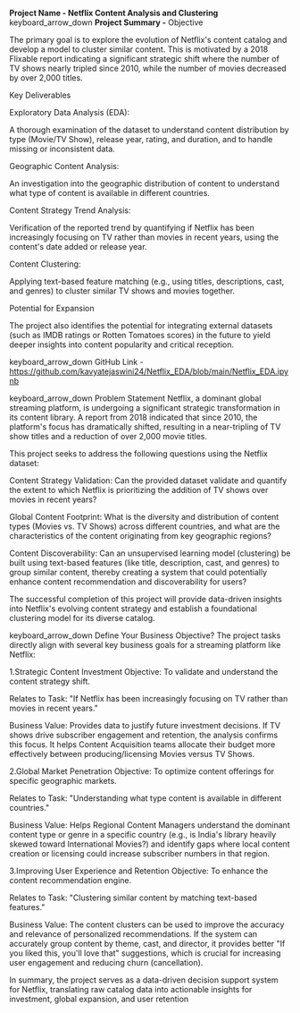 **Project Name - Netflix Content Analysis and Clustering**
keyboard_arrow_down
**Project Summary -**
Objective

The primary goal is to explore the evolution of Netflix's content catalog and develop a model to cluster similar content. This is motivated by a 2018 Flixable report indicating a significant strategic shift where the number of TV shows nearly tripled since 2010, while the number of movies decreased by over 2,000 titles.

Key Deliverables

Exploratory Data Analysis (EDA):

A thorough examination of the dataset to understand content distribution by type (Movie/TV Show), release year, rating, and duration, and to handle missing or inconsistent data.

Geographic Content Analysis:

An investigation into the geographic distribution of content to understand what type of content is available in different countries.

Content Strategy Trend Analysis:

Verification of the reported trend by quantifying if Netflix has been increasingly focusing on TV rather than movies in recent years, using the content's date added or release year.

Content Clustering:

Applying text-based feature matching (e.g., using titles, descriptions, cast, and genres) to cluster similar TV shows and movies together.

Potential for Expansion

The project also identifies the potential for integrating external datasets (such as IMDB ratings or Rotten Tomatoes scores) in the future to yield deeper insights into content popularity and critical reception.

keyboard_arrow_down
GitHub Link -
https://github.com/kavyatejaswini24/Netflix_EDA/blob/main/Netflix_EDA.ipynb

keyboard_arrow_down
Problem Statement
Netflix, a dominant global streaming platform, is undergoing a significant strategic transformation in its content library. A report from 2018 indicated that since 2010, the platform's focus has dramatically shifted, resulting in a near-tripling of TV show titles and a reduction of over 2,000 movie titles.

This project seeks to address the following questions using the Netflix dataset:

Content Strategy Validation: Can the provided dataset validate and quantify the extent to which Netflix is prioritizing the addition of TV shows over movies in recent years?

Global Content Footprint: What is the diversity and distribution of content types (Movies vs. TV Shows) across different countries, and what are the characteristics of the content originating from key geographic regions?

Content Discoverability: Can an unsupervised learning model (clustering) be built using text-based features (like title, description, cast, and genres) to group similar content, thereby creating a system that could potentially enhance content recommendation and discoverability for users?

The successful completion of this project will provide data-driven insights into Netflix's evolving content strategy and establish a foundational clustering model for its diverse catalog.

keyboard_arrow_down
Define Your Business Objective?
The project tasks directly align with several key business goals for a streaming platform like Netflix:

1.Strategic Content Investment Objective: To validate and understand the content strategy shift.

Relates to Task: "If Netflix has been increasingly focusing on TV rather than movies in recent years."

Business Value: Provides data to justify future investment decisions. If TV shows drive subscriber engagement and retention, the analysis confirms this focus. It helps Content Acquisition teams allocate their budget more effectively between producing/licensing Movies versus TV Shows.

2.Global Market Penetration Objective: To optimize content offerings for specific geographic markets.

Relates to Task: "Understanding what type content is available in different countries."

Business Value: Helps Regional Content Managers understand the dominant content type or genre in a specific country (e.g., is India's library heavily skewed toward International Movies?) and identify gaps where local content creation or licensing could increase subscriber numbers in that region.

3.Improving User Experience and Retention Objective: To enhance the content recommendation engine.

Relates to Task: "Clustering similar content by matching text-based features."

Business Value: The content clusters can be used to improve the accuracy and relevance of personalized recommendations. If the system can accurately group content by theme, cast, and director, it provides better "If you liked this, you'll love that" suggestions, which is crucial for increasing user engagement and reducing churn (cancellation).

In summary, the project serves as a data-driven decision support system for Netflix, translating raw catalog data into actionable insights for investment, global expansion, and user retention
